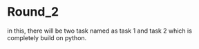 # Round_2
in this, there will be two task named as task 1 and task 2 which is completely build on python.
